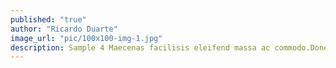 ```yaml
---
published: "true"
author: "Ricardo Duarte"
image_url: "pic/100x100-img-1.jpg"
description: Sample 4 Maecenas facilisis eleifend massa ac commodo.Donec at ullamcorper lectus, quis fringilla velit.
---
```

